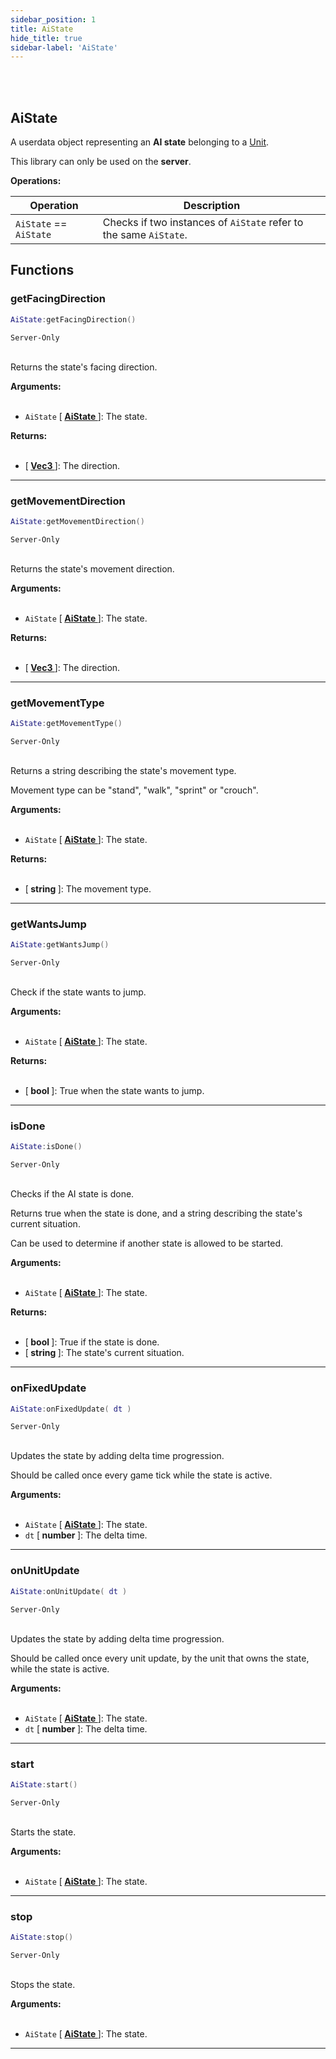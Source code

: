 ```yaml
---
sidebar_position: 1
title: AiState
hide_title: true
sidebar-label: 'AiState'
---
```


<br></br>

## AiState
A userdata object representing an <strong>AI state</strong> belonging to a [Unit](/docs/Game-Script-Environment/Userdata/Unit).

This library can only be used on the <strong>server</strong>.

<strong>Operations:</strong>

| Operation   | Description |
| ----------- | ----------- |
| <code>AiState</code> == <code>AiState</code> | Checks if two instances of <code>AiState</code> refer to the same <code>AiState</code>. |


## Functions

### getFacingDirection

```lua
AiState:getFacingDirection()
```
<code>Server-Only</code> <br></br>

Returns the state's facing direction.

<strong>Arguments:</strong> <br></br>

- <code>AiState</code> [<strong> <a href="/docs/Game-Script-Environment/Userdata/AiState"> AiState </a> </strong>]: The state.

<strong>Returns:</strong> <br></br>

- [<strong> <a href="/docs/Game-Script-Environment/Userdata/Vec3"> Vec3 </a> </strong>]: The direction.

---

### getMovementDirection

```lua
AiState:getMovementDirection()
```
<code>Server-Only</code> <br></br>

Returns the state's movement direction.

<strong>Arguments:</strong> <br></br>

- <code>AiState</code> [<strong> <a href="/docs/Game-Script-Environment/Userdata/AiState"> AiState </a> </strong>]: The state.

<strong>Returns:</strong> <br></br>

- [<strong> <a href="/docs/Game-Script-Environment/Userdata/Vec3"> Vec3 </a> </strong>]: The direction.

---

### getMovementType

```lua
AiState:getMovementType()
```
<code>Server-Only</code> <br></br>

Returns a string describing the state's movement type.

Movement type can be "stand", "walk", "sprint" or "crouch".

<strong>Arguments:</strong> <br></br>

- <code>AiState</code> [<strong> <a href="/docs/Game-Script-Environment/Userdata/AiState"> AiState </a> </strong>]: The state.

<strong>Returns:</strong> <br></br>

- [<strong> string </strong>]: The movement type.

---

### getWantsJump

```lua
AiState:getWantsJump()
```
<code>Server-Only</code> <br></br>

Check if the state wants to jump.

<strong>Arguments:</strong> <br></br>

- <code>AiState</code> [<strong> <a href="/docs/Game-Script-Environment/Userdata/AiState"> AiState </a> </strong>]: The state.

<strong>Returns:</strong> <br></br>

- [<strong> bool </strong>]: True when the state wants to jump.

---

### isDone

```lua
AiState:isDone()
```
<code>Server-Only</code> <br></br>

Checks if the AI state is done.

Returns true when the state is done, and a string describing the state's current situation.

Can be used to determine if another state is allowed to be started.

<strong>Arguments:</strong> <br></br>

- <code>AiState</code> [<strong> <a href="/docs/Game-Script-Environment/Userdata/AiState"> AiState </a> </strong>]: The state.

<strong>Returns:</strong> <br></br>

- [<strong> bool </strong>]: True if the state is done.
- [<strong> string </strong>]: The state's current situation.

---

### onFixedUpdate

```lua
AiState:onFixedUpdate( dt )
```
<code>Server-Only</code> <br></br>

Updates the state by adding delta time progression.

Should be called once every game tick while the state is active.

<strong>Arguments:</strong> <br></br>

- <code>AiState</code> [<strong> <a href="/docs/Game-Script-Environment/Userdata/AiState"> AiState </a> </strong>]: The state.
- <code>dt</code> [<strong> number </strong>]: The delta time.

---

### onUnitUpdate

```lua
AiState:onUnitUpdate( dt )
```
<code>Server-Only</code> <br></br>

Updates the state by adding delta time progression.

Should be called once every unit update, by the unit that owns the state, while the state is active.

<strong>Arguments:</strong> <br></br>

- <code>AiState</code> [<strong> <a href="/docs/Game-Script-Environment/Userdata/AiState"> AiState </a> </strong>]: The state.
- <code>dt</code> [<strong> number </strong>]: The delta time.

---

### start

```lua
AiState:start()
```
<code>Server-Only</code> <br></br>

Starts the state.

<strong>Arguments:</strong> <br></br>

- <code>AiState</code> [<strong> <a href="/docs/Game-Script-Environment/Userdata/AiState"> AiState </a> </strong>]: The state.

---

### stop

```lua
AiState:stop()
```
<code>Server-Only</code> <br></br>

Stops the state.

<strong>Arguments:</strong> <br></br>

- <code>AiState</code> [<strong> <a href="/docs/Game-Script-Environment/Userdata/AiState"> AiState </a> </strong>]: The state.

---